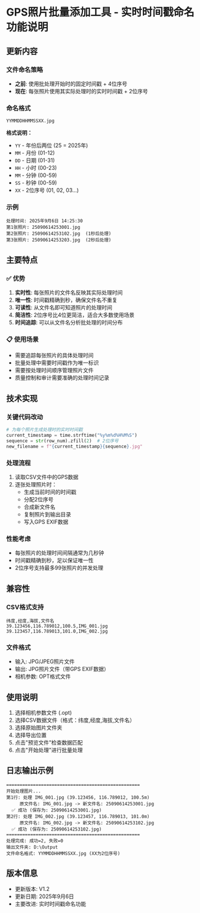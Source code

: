 # GPS照片批量添加工具 - 实时时间戳命名功能说明

## 更新内容

### 文件命名策略
- **之前**: 使用批处理开始时的固定时间戳 + 4位序号
- **现在**: 每张照片使用其实际处理时的实时时间戳 + 2位序号

### 命名格式
```
YYMMDDHHMMSSXX.jpg
```

**格式说明：**
- `YY` - 年份后两位 (25 = 2025年)
- `MM` - 月份 (01-12)
- `DD` - 日期 (01-31)  
- `HH` - 小时 (00-23)
- `MM` - 分钟 (00-59)
- `SS` - 秒钟 (00-59)
- `XX` - 2位序号 (01, 02, 03...)

### 示例
```
处理时间: 2025年9月6日 14:25:30
第1张照片: 25090614253001.jpg
第2张照片: 25090614253102.jpg  (1秒后处理)
第3张照片: 25090614253203.jpg  (2秒后处理)
```

## 主要特点

### ✅ 优势
1. **实时性**: 每张照片的文件名反映其实际处理时间
2. **唯一性**: 时间戳精确到秒，确保文件名不重复
3. **可读性**: 从文件名即可知道照片的处理时间
4. **简洁性**: 2位序号比4位更简洁，适合大多数使用场景
5. **时间追踪**: 可以从文件名分析批处理的时间分布

### 📋 使用场景
- 需要追踪每张照片的具体处理时间
- 批量处理中需要时间戳作为唯一标识
- 需要按处理时间顺序管理照片文件
- 质量控制和审计需要准确的处理时间记录

## 技术实现

### 关键代码改动
```python
# 为每个照片生成处理时的实时时间戳
current_timestamp = time.strftime("%y%m%d%H%M%S")
sequence = str(row_num).zfill(2)  # 2位序号
new_filename = f"{current_timestamp}{sequence}.jpg"
```

### 处理流程
1. 读取CSV文件中的GPS数据
2. 逐张处理照片时：
   - 生成当前时间的时间戳
   - 分配2位序号
   - 合成新文件名
   - 复制照片到输出目录
   - 写入GPS EXIF数据

### 性能考虑
- 每张照片的处理时间间隔通常为几秒钟
- 时间戳精确到秒，足以保证唯一性
- 2位序号支持最多99张照片的并发处理

## 兼容性

### CSV格式支持
```csv
纬度,经度,海拔,文件名
39.123456,116.789012,100.5,IMG_001.jpg
39.123457,116.789013,101.0,IMG_002.jpg
```

### 文件格式
- 输入: JPG/JPEG照片文件
- 输出: JPG照片文件（带GPS EXIF数据）
- 相机参数: OPT格式文件

## 使用说明

1. 选择相机参数文件 (.opt)
2. 选择CSV数据文件（格式：纬度,经度,海拔,文件名）
3. 选择原始图片文件夹
4. 选择导出位置
5. 点击"预览文件"检查数据匹配
6. 点击"开始处理"进行批量处理

## 日志输出示例

```
==================================================
开始处理图片...
第1行: 处理 IMG_001.jpg (39.123456, 116.789012, 100.5m)
     原文件名: IMG_001.jpg -> 新文件名: 25090614253001.jpg
  ✅ 成功 (保存为: 25090614253001.jpg)
第2行: 处理 IMG_002.jpg (39.123457, 116.789013, 101.0m)
     原文件名: IMG_002.jpg -> 新文件名: 25090614253102.jpg
  ✅ 成功 (保存为: 25090614253102.jpg)
==================================================
处理完成: 成功=2, 失败=0
输出文件夹: D:\Output
文件命名格式: YYMMDDHHMMSSXX.jpg (XX为2位序号)
```

## 版本信息
- 更新版本: V1.2
- 更新日期: 2025年9月6日
- 主要改进: 实时时间戳命名功能
